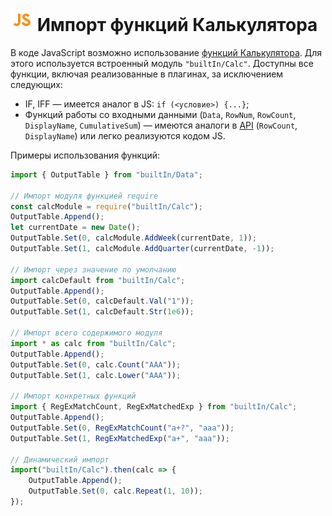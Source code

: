 # ![](../../../images/icons/components/javascript_default.svg) Импорт функций Калькулятора

В коде JavaScript возможно использование [функций Калькулятора](../../func/calc-func/README.md). Для этого используется встроенный модуль `"builtIn/Calc"`. Доступны все функции, включая реализованные в плагинах, за исключением следующих:

- IF, IFF — имеется аналог в JS: `if (<условие>) {...}`;
- Функций работы со входными данными (`Data`, `RowNum`, `RowCount`, `DisplayName`, `CumulativeSum`) — имеются аналоги в [API](./api-description.md) (`RowCount`, `DisplayName`) или легко реализуются кодом JS.

Примеры использования функций:

```javascript
import { OutputTable } from "builtIn/Data";

// Импорт модуля функцией require
const calcModule = require("builtIn/Calc");
OutputTable.Append();
let currentDate = new Date();
OutputTable.Set(0, calcModule.AddWeek(currentDate, 1));
OutputTable.Set(1, calcModule.AddQuarter(currentDate, -1));

// Импорт через значение по умолчанию
import calcDefault from "builtIn/Calc";
OutputTable.Append();
OutputTable.Set(0, calcDefault.Val("1"));
OutputTable.Set(1, calcDefault.Str(1e6));

// Импорт всего содержимого модуля
import * as calc from "builtIn/Calc";
OutputTable.Append();
OutputTable.Set(0, calc.Count("AAA"));
OutputTable.Set(1, calc.Lower("AAA"));

// Импорт конкретных функций
import { RegExMatchCount, RegExMatchedExp } from "builtIn/Calc";
OutputTable.Append();
OutputTable.Set(0, RegExMatchCount("a+?", "aaa"));
OutputTable.Set(1, RegExMatchedExp("a+", "aaa"));

// Динамический импорт
import("builtIn/Calc").then(calc => {
    OutputTable.Append();
    OutputTable.Set(0, calc.Repeat(1, 10));
});

```